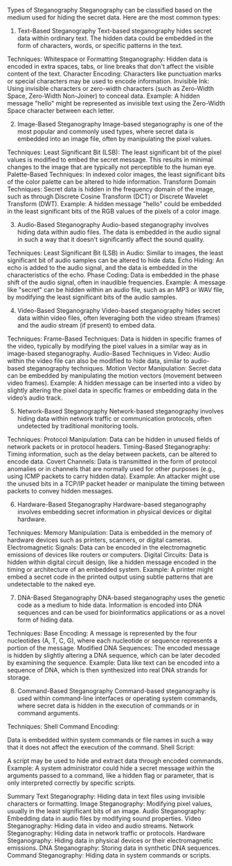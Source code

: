 
Types of Steganography
Steganography can be classified based on the medium used for hiding the secret data. Here are the most common types:

1. Text-Based Steganography
Text-based steganography hides secret data within ordinary text. The hidden data could be embedded in the form of characters, words, or specific patterns in the text.

Techniques:
Whitespace or Formatting Steganography:
Hidden data is encoded in extra spaces, tabs, or line breaks that don't affect the visible content of the text.
Character Encoding:
Characters like punctuation marks or special characters may be used to encode information.
Invisible Ink:
Using invisible characters or zero-width characters (such as Zero-Width Space, Zero-Width Non-Joiner) to conceal data.
Example:
A hidden message "hello" might be represented as invisible text using the Zero-Width Space character between each letter.

2. Image-Based Steganography
Image-based steganography is one of the most popular and commonly used types, where secret data is embedded into an image file, often by manipulating the pixel values.

Techniques:
Least Significant Bit (LSB):
The least significant bit of the pixel values is modified to embed the secret message. This results in minimal changes to the image that are typically not perceptible to the human eye.
Palette-Based Techniques:
In indexed color images, the least significant bits of the color palette can be altered to hide information.
Transform Domain Techniques:
Secret data is hidden in the frequency domain of the image, such as through Discrete Cosine Transform (DCT) or Discrete Wavelet Transform (DWT).
Example:
A hidden message "hello" could be embedded in the least significant bits of the RGB values of the pixels of a color image.

3. Audio-Based Steganography
Audio-based steganography involves hiding data within audio files. The data is embedded in the audio signal in such a way that it doesn't significantly affect the sound quality.

Techniques:
Least Significant Bit (LSB) in Audio:
Similar to images, the least significant bit of audio samples can be altered to hide data.
Echo Hiding:
An echo is added to the audio signal, and the data is embedded in the characteristics of the echo.
Phase Coding:
Data is embedded in the phase shift of the audio signal, often in inaudible frequencies.
Example:
A message like "secret" can be hidden within an audio file, such as an MP3 or WAV file, by modifying the least significant bits of the audio samples.

4. Video-Based Steganography
Video-based steganography hides secret data within video files, often leveraging both the video stream (frames) and the audio stream (if present) to embed data.

Techniques:
Frame-Based Techniques:
Data is hidden in specific frames of the video, typically by modifying the pixel values in a similar way as in image-based steganography.
Audio-Based Techniques in Video:
Audio within the video file can also be modified to hide data, similar to audio-based steganography techniques.
Motion Vector Manipulation:
Secret data can be embedded by manipulating the motion vectors (movement between video frames).
Example:
A hidden message can be inserted into a video by slightly altering the pixel data in specific frames or embedding data in the video’s audio track.

5. Network-Based Steganography
Network-based steganography involves hiding data within network traffic or communication protocols, often undetected by traditional monitoring tools.

Techniques:
Protocol Manipulation:
Data can be hidden in unused fields of network packets or in protocol headers.
Timing-Based Steganography:
Timing information, such as the delay between packets, can be altered to encode data.
Covert Channels:
Data is transmitted in the form of protocol anomalies or in channels that are normally used for other purposes (e.g., using ICMP packets to carry hidden data).
Example:
An attacker might use the unused bits in a TCP/IP packet header or manipulate the timing between packets to convey hidden messages.

6. Hardware-Based Steganography
Hardware-based steganography involves embedding secret information in physical devices or digital hardware.

Techniques:
Memory Manipulation:
Data is embedded in the memory of hardware devices such as printers, scanners, or digital cameras.
Electromagnetic Signals:
Data can be encoded in the electromagnetic emissions of devices like routers or computers.
Digital Circuits:
Data is hidden within digital circuit design, like a hidden message encoded in the timing or architecture of an embedded system.
Example:
A printer might embed a secret code in the printed output using subtle patterns that are undetectable to the naked eye.

7. DNA-Based Steganography
DNA-based steganography uses the genetic code as a medium to hide data. Information is encoded into DNA sequences and can be used for bioinformatics applications or as a novel form of hiding data.

Techniques:
Base Encoding:
A message is represented by the four nucleotides (A, T, C, G), where each nucleotide or sequence represents a portion of the message.
Modified DNA Sequences:
The encoded message is hidden by slightly altering a DNA sequence, which can be later decoded by examining the sequence.
Example:
Data like text can be encoded into a sequence of DNA, which is then synthesized into real DNA strands for storage.

8. Command-Based Steganography
Command-based steganography is used within command-line interfaces or operating system commands, where secret data is hidden in the execution of commands or in command arguments.

Techniques:
Shell Command Encoding:

Data is embedded within system commands or file names in such a way that it does not affect the execution of the command.
Shell Script:

A script may be used to hide and extract data through encoded commands.
Example:
A system administrator could hide a secret message within the arguments passed to a command, like a hidden flag or parameter, that is only interpreted correctly by specific scripts.

Summary
Text Steganography: Hiding data in text files using invisible characters or formatting.
Image Steganography: Modifying pixel values, usually in the least significant bits of an image.
Audio Steganography: Embedding data in audio files by modifying sound properties.
Video Steganography: Hiding data in video and audio streams.
Network Steganography: Hiding data in network traffic or protocols.
Hardware Steganography: Hiding data in physical devices or their electromagnetic emissions.
DNA Steganography: Storing data in synthetic DNA sequences.
Command Steganography: Hiding data in system commands or scripts.